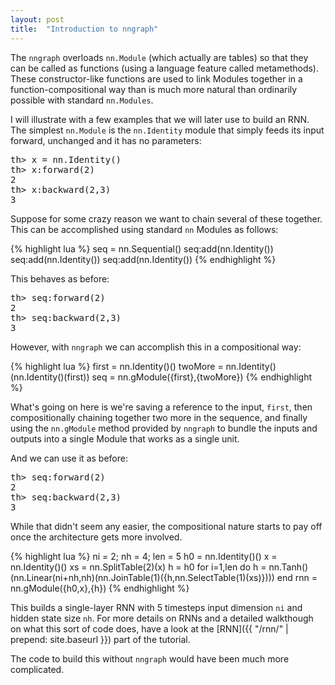 ```yaml
---
layout: post
title:  "Introduction to nngraph"
---
```


The <code>nngraph</code> overloads <code>nn.Module</code> (which actually are tables) so that they can be called as functions (using a language feature called metamethods). These constructor-like functions are used to link Modules together in a function-compositional way than is much more natural than ordinarily possible with standard <code>nn.Modules</code>.

I will illustrate with a few examples that we will later use to build an RNN. The simplest <code>nn.Module</code> is the <code>nn.Identity</code> module that simply feeds its input forward, unchanged and it has no parameters:

<pre>
th> x = nn.Identity()
th> x:forward(2)
2
th> x:backward(2,3)
3
</pre>

Suppose for some crazy reason we want to chain several of these together. This can be accomplished using standard <code>nn</code> Modules as follows:

{% highlight lua %}
seq = nn.Sequential()
seq:add(nn.Identity())
seq:add(nn.Identity())
seq:add(nn.Identity())
{% endhighlight %}

This behaves as before: 
<pre>
th> seq:forward(2)
2
th> seq:backward(2,3)
3
</pre>

However, with <code>nngraph</code> we can accomplish this in a compositional way:

{% highlight lua %}
first = nn.Identity()()
twoMore = nn.Identity()(nn.Identity()(first))
seq = nn.gModule({first},{twoMore})
{% endhighlight %}

What's going on here is we're saving a reference to the input, <code>first</code>, then compositionally chaining together two more in the sequence, and finally using the <code>nn.gModule</code> method provided by <code>nngraph</code> to bundle the inputs and outputs into a single Module that works as a single unit.

And we can use it as before:

<pre>
th> seq:forward(2)
2
th> seq:backward(2,3)
3
</pre>

While that didn't seem any easier, the compositional nature starts to pay off once the architecture gets more involved.

{% highlight lua %}
ni = 2; nh = 4; len = 5
h0 = nn.Identity()()
x = nn.Identity()()
xs = nn.SplitTable(2)(x)
h = h0
for i=1,len do
  h = nn.Tanh()(nn.Linear(ni+nh,nh)(nn.JoinTable(1)({h,nn.SelectTable(1)(xs)})))
end
rnn = nn.gModule({h0,x},{h})
{% endhighlight %}

This builds a single-layer RNN with 5 timesteps input dimension <code>ni</code> and hidden state size <code>nh</code>. For more details on RNNs and a detailed walkthough on what this sort of code does, have a look at the [RNN]({{ "/rnn/" | prepend: site.baseurl }}) part of the tutorial.

The code to build this without <code>nngraph</code> would have been much more complicated.

